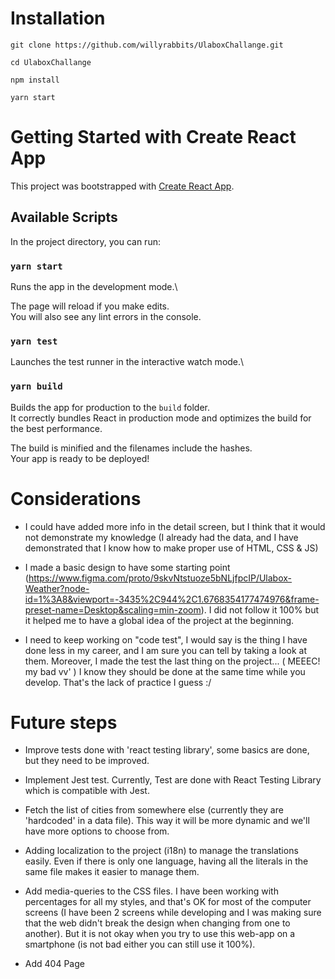 # Installation

`git clone https://github.com/willyrabbits/UlaboxChallange.git`

`cd UlaboxChallange`

`npm install`

`yarn start`


# Getting Started with Create React App

This project was bootstrapped with [Create React App](https://github.com/facebook/create-react-app).

## Available Scripts

In the project directory, you can run:

### `yarn start`

Runs the app in the development mode.\

The page will reload if you make edits.\
You will also see any lint errors in the console.

### `yarn test`

Launches the test runner in the interactive watch mode.\

### `yarn build`

Builds the app for production to the `build` folder.\
It correctly bundles React in production mode and optimizes the build for the best performance.

The build is minified and the filenames include the hashes.\
Your app is ready to be deployed!

# Considerations

* I could have added more info in the detail screen, but I think that it would not demonstrate my knowledge (I already had the data, and I have demonstrated that I know how to make proper use of HTML, CSS & JS)

* I made a basic design to have some starting point (https://www.figma.com/proto/9skvNtstuoze5bNLjfpcIP/Ulabox-Weather?node-id=1%3A8&viewport=-3435%2C944%2C1.6768354177474976&frame-preset-name=Desktop&scaling=min-zoom). I did not follow it 100% but it helped me to have a global idea of the project at the beginning.

* I need to keep working on "code test", I would say is the thing I have done less in my career, and I am sure you can tell by taking a look at them. Moreover, I made the test the last thing on the project... ( MEEEC! my bad vv' ) I know they should be done at the same time while you develop. That's the lack of practice I guess :/ 


# Future steps

* Improve tests done with 'react testing library', some basics are done, but they need to be improved.

* Implement Jest test. Currently, Test are done with React Testing Library which is compatible with Jest.

* Fetch the list of cities from somewhere else (currently they are 'hardcoded' in a data file). This way it will be more dynamic and we'll have more options to choose from.

* Adding localization to the project (i18n) to manage the translations easily. Even if there is only one language, having all the literals in the same file makes it easier to manage them.

* Add media-queries to the CSS files. I have been working with percentages for all my styles, and that's OK for most of the computer screens (I have been 2 screens while developing and I was making sure that the web didn't break the design when changing from one to another). But it is not okay when you try to use this web-app on a smartphone (is not bad either you can still use it 100%).

* Add 404 Page
